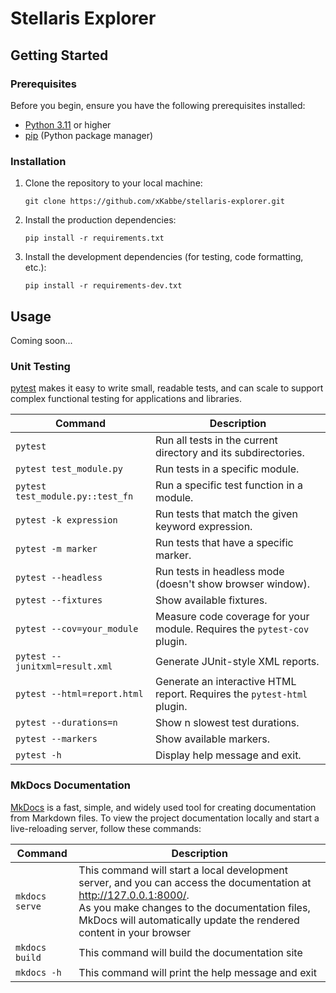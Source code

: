 # Stellaris Explorer

## Getting Started

### Prerequisites

Before you begin, ensure you have the following prerequisites installed:

- [Python 3.11](https://www.python.org/downloads/release/python-3110/) or higher
- [pip](https://pip.pypa.io/en/stable/) (Python package manager)

### Installation

1. Clone the repository to your local machine:

    ```shell
    git clone https://github.com/xKabbe/stellaris-explorer.git
    ```

2. Install the production dependencies:

    ```shell
    pip install -r requirements.txt
    ```

3. Install the development dependencies (for testing, code formatting, etc.):

    ```shell
    pip install -r requirements-dev.txt
    ```

## Usage

Coming soon...

### Unit Testing

[pytest](https://docs.pytest.org/en/7.4.x/) makes it easy to write small, readable tests, and can scale to support complex functional testing for applications and libraries.

| Command                          | Description                                                              |
|----------------------------------|--------------------------------------------------------------------------|
| `pytest`                         | Run all tests in the current directory and its subdirectories.           |
| `pytest test_module.py`          | Run tests in a specific module.                                          |
| `pytest test_module.py::test_fn` | Run a specific test function in a module.                                |
| `pytest -k expression`           | Run tests that match the given keyword expression.                       |
| `pytest -m marker`               | Run tests that have a specific marker.                                   |
| `pytest --headless`              | Run tests in headless mode (doesn't show browser window).                |
| `pytest --fixtures`              | Show available fixtures.                                                 |
| `pytest --cov=your_module`       | Measure code coverage for your module. Requires the `pytest-cov` plugin. |
| `pytest --junitxml=result.xml`   | Generate JUnit-style XML reports.                                        |
| `pytest --html=report.html`      | Generate an interactive HTML report. Requires the `pytest-html` plugin.  |
| `pytest --durations=n`           | Show n slowest test durations.                                           |
| `pytest --markers`               | Show available markers.                                                  |
| `pytest -h`                      | Display help message and exit.                                           |


### MkDocs Documentation

[MkDocs](https://www.mkdocs.org) is a fast, simple, and widely used tool for creating documentation from Markdown files.
To view the project documentation locally and start a live-reloading server, follow these commands:

| Command        | Description                                                                                                                                                                                                                                   |
|----------------|-----------------------------------------------------------------------------------------------------------------------------------------------------------------------------------------------------------------------------------------------|
| `mkdocs serve` | This command will start a local development server, and you can access the documentation at http://127.0.0.1:8000/. <br>As you make changes to the documentation files, MkDocs will automatically update the rendered content in your browser |
| `mkdocs build` | This command will build the documentation site                                                                                                                                                                                                |
| `mkdocs -h`    | This command will print the help message and exit                                                                                                                                                                                             |
